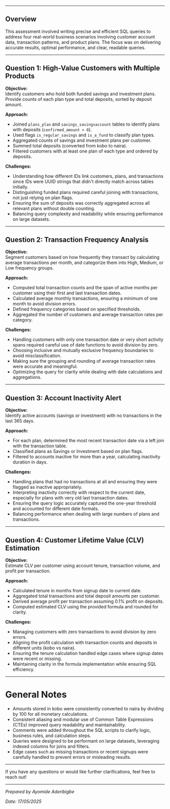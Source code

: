 
---

## Overview

This assessment involved writing precise and efficient SQL queries to address four real-world business scenarios involving customer account data, transaction patterns, and product plans. The focus was on delivering accurate results, optimal performance, and clear, readable queries.

---

## Question 1: High-Value Customers with Multiple Products

**Objective:**  
Identify customers who hold both funded savings and investment plans. Provide counts of each plan type and total deposits, sorted by deposit amount.

**Approach:**  
- Joined `plans_plan` and `savings_savingsaccount` tables to identify plans with deposits (`confirmed_amount > 0`).  
- Used flags `is_regular_savings` and `is_a_fund` to classify plan types.  
- Aggregated counts of savings and investment plans per customer.  
- Summed total deposits (converted from kobo to naira).  
- Filtered customers with at least one plan of each type and ordered by deposits.

**Challenges:**  
- Understanding how different IDs link customers, plans, and transactions since IDs were UUID strings that didn't directly match across tables initially.  
- Distinguishing funded plans required careful joining with transactions, not just relying on plan flags.  
- Ensuring the sum of deposits was correctly aggregated across all relevant plans without double counting.  
- Balancing query complexity and readability while ensuring performance on large datasets.

---

## Question 2: Transaction Frequency Analysis

**Objective:**  
Segment customers based on how frequently they transact by calculating average transactions per month, and categorize them into High, Medium, or Low frequency groups.

**Approach:**  
- Computed total transaction counts and the span of active months per customer using their first and last transaction dates.  
- Calculated average monthly transactions, ensuring a minimum of one month to avoid division errors.  
- Defined frequency categories based on specified thresholds.  
- Aggregated the number of customers and average transaction rates per category.

**Challenges:**  
- Handling customers with only one transaction date or very short activity spans required careful use of date functions to avoid division by zero.  
- Choosing inclusive and mutually exclusive frequency boundaries to avoid misclassification.  
- Making sure the grouping and rounding of average transaction rates were accurate and meaningful.  
- Optimizing the query for clarity while dealing with date calculations and aggregations.

---

## Question 3: Account Inactivity Alert

**Objective:**  
Identify active accounts (savings or investment) with no transactions in the last 365 days.

**Approach:**  
- For each plan, determined the most recent transaction date via a left join with the transaction table.  
- Classified plans as Savings or Investment based on plan flags.  
- Filtered to accounts inactive for more than a year, calculating inactivity duration in days.

**Challenges:**  
- Handling plans that had no transactions at all and ensuring they were flagged as inactive appropriately.  
- Interpreting inactivity correctly with respect to the current date, especially for plans with very old last transaction dates.  
- Ensuring the query logic accurately captured the one-year threshold and accounted for different date formats.  
- Balancing performance when dealing with large numbers of plans and transactions.

---

## Question 4: Customer Lifetime Value (CLV) Estimation

**Objective:**  
Estimate CLV per customer using account tenure, transaction volume, and profit per transaction.

**Approach:**  
- Calculated tenure in months from signup date to current date.  
- Aggregated total transactions and total deposit amounts per customer.  
- Derived average profit per transaction assuming 0.1% profit on deposits.  
- Computed estimated CLV using the provided formula and rounded for clarity.

**Challenges:**  
- Managing customers with zero transactions to avoid division by zero errors.  
- Aligning the profit calculation with transaction counts and deposits in different units (kobo vs naira).  
- Ensuring the tenure calculation handled edge cases where signup dates were recent or missing.  
- Maintaining clarity in the formula implementation while ensuring SQL efficiency.

---

# General Notes

- Amounts stored in kobo were consistently converted to naira by dividing by 100 for all monetary calculations.  
- Consistent aliasing and modular use of Common Table Expressions (CTEs) improved query readability and maintainability.  
- Comments were added throughout the SQL scripts to clarify logic, business rules, and calculation steps.  
- Queries were designed to be performant on large datasets, leveraging indexed columns for joins and filters.  
- Edge cases such as missing transactions or recent signups were carefully handled to prevent errors or misleading results.

---

If you have any questions or would like further clarifications, feel free to reach out!

---

*Prepared by Ayomide Aderibigbe*

*Date: 17/05/2025*
